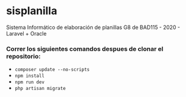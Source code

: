 # sisplanilla
Sistema Informático de elaboración de planillas
G8 de BAD115 - 2020 - Laravel + Oracle
### Correr los siguientes comandos despues de clonar el repositorio:
* `composer update --no-scripts`
* `npm install`
* `npm run dev`
* `php artisan migrate`